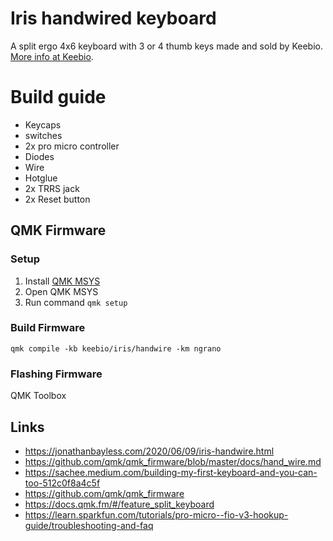 Iris handwired keyboard
====

A split ergo 4x6 keyboard with 3 or 4 thumb keys made and sold by Keebio. [More info at Keebio](https://keeb.io).


# Build guide

- Keycaps
- switches
- 2x pro micro controller
- Diodes
- Wire
- Hotglue
- 2x TRRS jack
- 2x Reset button

## QMK Firmware

### Setup

1. Install [QMK MSYS](https://msys.qmk.fm/)
1. Open QMK MSYS
1. Run command ``qmk setup``

### Build Firmware 

``qmk compile -kb keebio/iris/handwire -km ngrano``

### Flashing Firmware 

QMK Toolbox

## Links

- https://jonathanbayless.com/2020/06/09/iris-handwire.html
- https://github.com/qmk/qmk_firmware/blob/master/docs/hand_wire.md
- https://sachee.medium.com/building-my-first-keyboard-and-you-can-too-512c0f8a4c5f
- https://github.com/qmk/qmk_firmware
- https://docs.qmk.fm/#/feature_split_keyboard
- https://learn.sparkfun.com/tutorials/pro-micro--fio-v3-hookup-guide/troubleshooting-and-faq